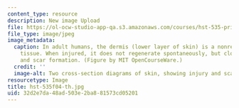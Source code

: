 ```yaml
---
content_type: resource
description: New image Upload
file: https://ol-ocw-studio-app-qa.s3.amazonaws.com/courses/hst-535-principles-and-practice-of-tissue-engineering-fall-2004/32d2e7da48ad503e2ba881573cd05201_hst-535f04-th.jpg
file_type: image/jpeg
image_metadata:
  caption: In adult humans, the dermis (lower layer of skin) is a nonregenerative
    tissue. When injured, it does not regenerate spontaneously, but closes with contraction
    and scar formation. (Figure by MIT OpenCourseWare.)
  credit: ''
  image-alt: Two cross-section diagrams of skin, showing injury and scarred healing.
resourcetype: Image
title: hst-535f04-th.jpg
uid: 32d2e7da-48ad-503e-2ba8-81573cd05201
---
```


